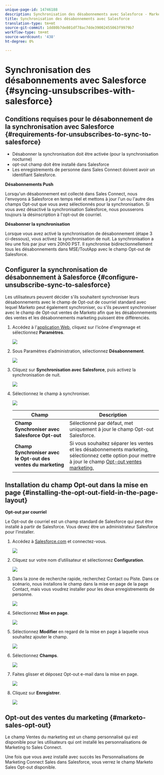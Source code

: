 ```yaml
---
unique-page-id: 14746188
description: Synchronisation des désabonnements avec Salesforce - Marketo Docs - Documentation du produit
title: Synchronisation des désabonnements avec Salesforce
translation-type: tm+mt
source-git-commit: 1dd80b7de801df78ac7dde39002455063f9979b7
workflow-type: tm+mt
source-wordcount: '438'
ht-degree: 0%

---
```



# Synchronisation des désabonnements avec Salesforce {#syncing-unsubscribes-with-salesforce}

## Conditions requises pour le désabonnement de la synchronisation avec Salesforce {#requirements-for-unsubscribes-to-sync-to-salesforce}

* Désabonner la synchronisation doit être activée (pour la synchronisation nocturne)
* opt-out champ doit être installé dans Salesforce
* Les enregistrements de personne dans Sales Connect doivent avoir un identifiant Salesforce.

**Désabonnements Push**

Lorsqu&#39;un désabonnement est collecté dans Sales Connect, nous l&#39;envoyons à Salesforce en temps réel et mettons à jour l&#39;un ou l&#39;autre des champs Opt-out que vous avez sélectionnés pour la synchronisation. Si vous avez désactivé la synchronisation Salesforce, nous pousserons toujours la désinscription à l&#39;opt-out de courriel.

**Désabonner la synchronisation**

Lorsque vous avez activé la synchronisation de désabonnement (étape 3 ci-dessous), vous activez la synchronisation de nuit. La synchronisation a lieu une fois par jour vers 20h00 PST. Il synchronise bidirectionnellement tous les désabonnements dans MSE/ToutApp avec le champ Opt-out de Salesforce.

## Configurer la synchronisation de désabonnement à Salesforce {#configure-unsubscribe-sync-to-salesforce}

Les utilisateurs peuvent décider s&#39;ils souhaitent synchroniser leurs désabonnements avec le champ de Opt-out de courriel standard avec lequel Marketo peut également synchroniser, ou s&#39;ils peuvent synchroniser avec le champ de Opt-out ventes de Marketo afin que les désabonnements des ventes et les désabonnements marketing puissent être différenciés.

1. Accédez à l&#39;[application Web](https://toutapp.com/login), cliquez sur l&#39;icône d&#39;engrenage et sélectionnez **Paramètres**.

   ![](assets/one-1.png)

1. Sous Paramètres d’administration, sélectionnez **Désabonnement**.

   ![](assets/two-2.png)

1. Cliquez sur **Synchronisation avec Salesforce**, puis activez la synchronisation de nuit.

   ![](assets/three-2.png)

1. Sélectionnez le champ à synchroniser.

   ![](assets/4.png)

   | Champ | Description |
   |---|---|
   | **Champ Synchroniser avec Salesforce Opt-out** | Sélectionné par défaut, met uniquement à jour le champ Opt-out Salesforce. |
   | **Champ Synchroniser avec le Opt-out des ventes du marketing** | Si vous souhaitez séparer les ventes et les désabonnements marketing, sélectionnez cette option pour mettre à jour le champ [Opt-out ventes marketing.](#msoo) |

## Installation du champ Opt-out dans la mise en page {#installing-the-opt-out-field-in-the-page-layout}

**Opt-out par courriel**

Le Opt-out de courriel est un champ standard de Salesforce qui peut être installé à partir de Salesforce. Vous devez être un administrateur Salesforce pour l’installer.

1. Accédez à [Salesforce.com](https://salesforce.com) et connectez-vous.

   ![](assets/five-1.png)

1. Cliquez sur votre nom d’utilisateur et sélectionnez **Configuration**.

   ![](assets/six-1.png)

1. Dans la zone de recherche rapide, recherchez Contact ou Piste. Dans ce scénario, nous installons le champ dans la mise en page de la page Contact, mais vous voudrez installer pour les deux enregistrements de personne.

   ![](assets/seven-1.png)

1. Sélectionnez **Mise en page**.

   ![](assets/eight-1.png)

1. Sélectionnez **Modifier** en regard de la mise en page à laquelle vous souhaitez ajouter le champ.

   ![](assets/nine.png)

1. Sélectionnez **Champs**.

   ![](assets/ten.png)

1. Faites glisser et déposez Opt-out e-mail dans la mise en page.

   ![](assets/11.png)

1. Cliquez sur **Enregistrer**.

   ![](assets/twelve.png)

## Opt-out des ventes du marketing {#marketo-sales-opt-out}

Le champ  Ventes du marketing est un champ personnalisé qui est disponible pour les utilisateurs qui ont installé les personnalisations de Marketing to Sales Connect.

Une fois que vous avez installé avec succès les Personnalisations de Marketing Connect Sales dans Salesforce, vous verrez le champ Marketo Sales Opt-out disponible.
